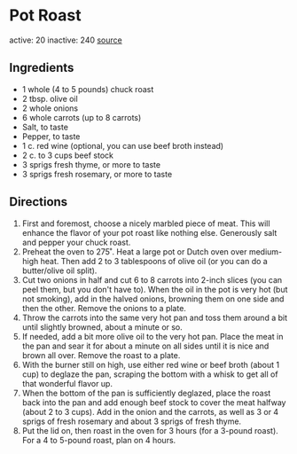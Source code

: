 # Pot Roast
active: 20
inactive: 240
[source](https://www.thepioneerwoman.com/food-cooking/recipes/a10342/pot-roast-recipe/)
## Ingredients
* 1 whole (4 to 5 pounds) chuck roast
* 2 tbsp. olive oil
* 2 whole onions
* 6 whole carrots (up to 8 carrots)
* Salt, to taste
* Pepper, to taste
* 1 c. red wine (optional, you can use beef broth instead)
* 2 c. to 3 cups beef stock
* 3 sprigs fresh thyme, or more to taste
* 3 sprigs fresh rosemary, or more to taste
## Directions
1. First and foremost, choose a nicely marbled piece of meat. This will enhance the flavor of your pot roast like nothing else. Generously salt and pepper your chuck roast.
2. Preheat the oven to 275˚. Heat a large pot or Dutch oven over medium-high heat. Then add 2 to 3 tablespoons of olive oil (or you can do a butter/olive oil split).
3. Cut two onions in half and cut 6 to 8 carrots into 2-inch slices (you can peel them, but you don't have to). When the oil in the pot is very hot (but not smoking), add in the halved onions, browning them on one side and then the other. Remove the onions to a plate.
4. Throw the carrots into the same very hot pan and toss them around a bit until slightly browned, about a minute or so.
5. If needed, add a bit more olive oil to the very hot pan. Place the meat in the pan and sear it for about a minute on all sides until it is nice and brown all over. Remove the roast to a plate.
6. With the burner still on high, use either red wine or beef broth (about 1 cup) to deglaze the pan, scraping the bottom with a whisk to get all of that wonderful flavor up.
7. When the bottom of the pan is sufficiently deglazed, place the roast back into the pan and add enough beef stock to cover the meat halfway (about 2 to 3 cups). Add in the onion and the carrots, as well as 3 or 4 sprigs of fresh rosemary and about 3 sprigs of fresh thyme.
8. Put the lid on, then roast in the oven for 3 hours (for a 3-pound roast). For a 4 to 5-pound roast, plan on 4 hours.
